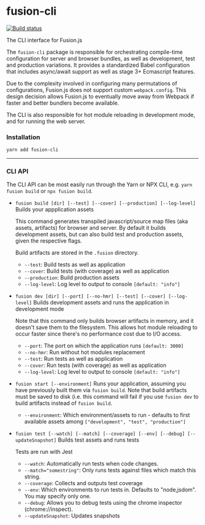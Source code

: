 # fusion-cli

[![Build status](https://badge.buildkite.com/849975159b112300b6a2923f8ab4e58db8d3bf35227cf39a37.svg?branch=master)](https://buildkite.com/uberopensource/fusion-cli)

The CLI interface for Fusion.js

The `fusion-cli` package is responsible for orchestrating compile-time configuration for server and browser bundles, as well as development, test and production variations. It provides a standardized Babel configuration that includes async/await support as well as stage 3+ Ecmascript features.

Due to the complexity involved in configuring many permutations of configurations, Fusion.js does not support custom `webpack.config`. This design decision allows Fusion.js to eventually move away from Webpack if faster and better bundlers become available.

The CLI is also responsible for hot module reloading in development mode, and for running the web server.

### Installation

```sh
yarn add fusion-cli
```

---

### CLI API

The CLI API can be most easily run through the Yarn or NPX CLI, e.g. `yarn fusion build` or `npx fusion build`.

* `fusion build [dir] [--test] [--cover] [--production] [--log-level]`
  Builds your appplication assets

  This command generates transpiled javascript/source map files (aka assets, artifacts) for browser and server. By default it builds development assets, but can also build test and production assets, given the respective flags.

  Build artifacts are stored in the `.fusion` directory.

  * `--test`: Build tests as well as application
  * `--cover`: Build tests (with coverage) as well as application
  * `--production`: Build production assets
  * `--log-level`: Log level to output to console `[default: "info"]`

* `fusion dev [dir] [--port] [--no-hmr] [--test] [--cover] [--log-level]`
  Builds development assets and runs the application in development mode

  Note that this command only builds browser artifacts in memory, and it doesn't save them to the filesystem. This allows hot module reloading to occur faster since there's no performance cost due to I/O access.

  * `--port`: The port on which the application runs `[default: 3000]`
  * `--no-hmr`: Run without hot modules replacement
  * `--test`: Run tests as well as application
  * `--cover`: Run tests (with coverage) as well as application
  * `--log-level`: Log level to output to console `[default: "info"]`

<!--
* `fusion profile [--environment] [--watch] [--file-count]`: Profile your application
  * `--environment`: Either `production` or `development` `[default: "production"]`
  * `--watch`: After profiling, launch source-map-explorer with file watch
  * `--file-count`: The number of file sizes to output, sorted largest to smallest (-1 for all files) `[default: 20]`
-->

* `fusion start [--environment]`
  Runs your application, assuming you have previously built them via `fusion build`. Note that build artifacts must be saved to disk (i.e. this command will fail if you use `fusion dev` to build artifacts instead of `fusion build`.

  * `--environment`: Which environment/assets to run - defaults to first available assets among `["development", "test", "production"]`

* `fusion test [--watch] [--match] [--coverage] [--env] [--debug] [--updateSnapshot]`
  Builds test assets and runs tests

  Tests are run with Jest

  * `--watch`: Automatically run tests when code changes.
  * `--match="somestring"`: Only runs tests against files which match this string.
  * `--coverage`: Collects and outputs test coverage
  * `--env`: Which environments to run tests in. Defaults to "node,jsdom". You may specify only one.
  * `--debug`: Allows you to debug tests using the chrome inspector (chrome://inspect).
  * `--updateSnapshot`: Updates snapshots
